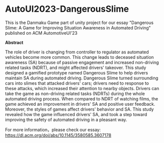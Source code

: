 # AutoUI2023-DangerousSlime
 This is the Danmaku Game part of unity project for our essay "Dangerous Slime: A Game for Improving Situation Awareness in Automated Driving" published on ACM AutomotiveUI'23

**Abstract**
 
 The role of driver is changing from controller to regulator as automated vehicles become more common. This change leads to deceased situation awareness (SA) because of passive engagement and increased non-driving related tasks (NDRT), and might affected drivers' takeover. This study designed a gamified prototype named Dangerous Slime to help drivers maintain SA during automated driving. Dangerous Slime turned surrounding cars into slimes that attacked drivers' cars; drivers need to response to these attacks, which increased their attention to nearby objects. Drivers can take the game as non-driving related tasks (NDRTs) during the whole automated driving process. When compared to NDRT of watching films, the game achieved an improvement in drivers' SA and positive user feedback. Moreover, the styles of games affect drivers' behavior and SA. This study revealed how the game influenced drivers' SA, and took a step toward improving the safety of automated driving in a pleasant way.

 For more information，please check our essay: https://dl.acm.org/doi/abs/10.1145/3580585.3607178
